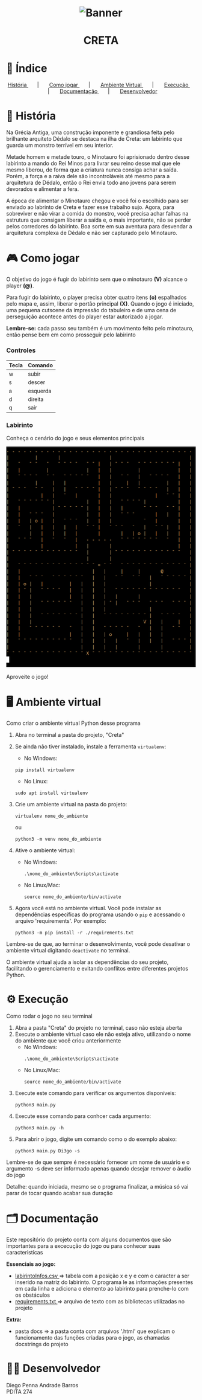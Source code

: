 <h1 align="center">
        <img alt="Banner" title="#Banner" style="object-fit: cover;" src="https://www.shutterstock.com/image-illustration/ancient-greece-scene-historic-mythology-600nw-1921938134.jpg"  />
</h1>

<h1 align="center">
CRETA    
</h1>

# 📌 Índice
<p align="center">    
  <a href="#-história"> História </a> &nbsp; &nbsp; &nbsp; | &nbsp; &nbsp; &nbsp;        
  <a href="#-como-jogar"> Como jogar </a> &nbsp; &nbsp; &nbsp; | &nbsp; &nbsp; &nbsp;        
  <a href="#%EF%B8%8F-ambiente-virtual"> Ambiente Virtual </a> &nbsp; &nbsp; &nbsp; | &nbsp; &nbsp; &nbsp;        
  <a href="#-execução"> Execução </a> &nbsp; &nbsp; &nbsp; | &nbsp; &nbsp; &nbsp;        
  <a href="#%EF%B8%8F-documentação"> Documentação </a> &nbsp; &nbsp; &nbsp; | &nbsp; &nbsp; &nbsp;        
  <a href="#-desenvolvedor"> Desenvolvedor </a>      

# 📜 História
<article>
    <p> 
Na Grécia Antiga, uma construção imponente e grandiosa feita pelo brilhante arquiteto Dédalo se destaca na ilha de Creta: um labirinto que guarda um monstro terrível em seu interior. 
    </p>
    <p>
Metade homem e metade touro, o Minotauro foi aprisionado dentro desse labirinto a mando do Rei Minos para livrar seu reino desse mal que ele mesmo liberou, de forma que a criatura nunca consiga achar a saída. Porém, a força e a raiva dele são incontroláveis até mesmo para a arquitetura de Dédalo, então o Rei envia todo ano jovens para serem devorados e alimentar a fera.
    </p>
    <p>
A época de alimentar o Minotauro chegou e você foi o escolhido para ser enviado ao labrinto de Creta e fazer esse trabalho sujo. Agora, para sobreviver e não virar a comida do monstro, você precisa achar falhas na estrutura que consigam liberar a saída e, o mais importante, não se perder pelos corredores do labirinto. Boa sorte em sua aventura para desvendar a arquitetura complexa de Dédalo e não ser capturado pelo Minotauro.
    </p>
</article>

# 🎮 Como jogar
O objetivo do jogo é fugir do labirinto sem que o minotauro **(V)** alcance o player **(@)**. <br>

Para fugir do labirinto, o player precisa obter quatro itens **(o)** espalhados pelo mapa e, assim, liberar o portão principal **(X)**. Quando o jogo é iniciado, uma pequena cutscene da impressão do tabuleiro e de uma cena de perseguição acontece antes do player estar autorizado a jogar. <br>

**Lembre-se:** cada passo seu também é um movimento feito pelo minotauro, então pense bem em como prosseguir pelo labirinto <br>

<h3> Controles </h3>

| Tecla  | Comando |
| ------------- | ------------- |
| w | subir |
| s | descer |
| a | esquerda |
| d | direita |
| q | sair |

<h3> Labirinto </h3>
<p> Conheça o cenário do jogo e seus elementos principais </p>

<img  src="./docs/imagem_labirinto.png">
        
Aproveite o jogo!

# 🖥️​ Ambiente virtual
Como criar o ambiente virtual Python desse programa
1. Abra no terminal a pasta do projeto, "Creta"
   
2. Se ainda não tiver instalado, instale a ferramenta `virtualenv`:
   - No Windows:
   ```
   pip install virtualenv
   ```
   - No Linux:
   ```
   sudo apt install virtualenv
   ```
   
4. Crie um ambiente virtual na pasta do projeto:
   ```
   virtualenv nome_do_ambiente
   ```
   ou
   ```
   python3 -m venv nome_do_ambiente
   ```

5. Ative o ambiente virtual:
   - No Windows:
     ```
     .\nome_do_ambiente\Scripts\activate
     ```
   - No Linux/Mac:
     ```
     source nome_do_ambiente/bin/activate
     ```

6. Agora você está no ambiente virtual. Você pode instalar as dependências específicas do programa usando o `pip` e acessando o arquivo 'requirements'. Por exemplo:
   ```
   python3 -m pip install -r ./requirements.txt
   ```

Lembre-se de que, ao terminar o desenvolvimento, você pode desativar o ambiente virtual digitando `deactivate` no terminal.

O ambiente virtual ajuda a isolar as dependências do seu projeto, facilitando o gerenciamento e evitando conflitos entre diferentes projetos Python.

# ⚙ Execução
Como rodar o jogo no seu terminal
1. Abra a pasta "Creta" do projeto no terminal, caso não esteja aberta
2. Execute o ambiente virtual caso ele não esteja ativo, utilizando o nome do ambiente que você criou anteriormente
   - No Windows:
     ```
     .\nome_do_ambiente\Scripts\activate
     ```
   - No Linux/Mac:
     ```
     source nome_do_ambiente/bin/activate
     ```
3. Execute este comando para verificar os argumentos disponíveis:
   ```
   python3 main.py
   ```
4. Execute esse comando para conhcer cada argumento:
   ```
   python3 main.py -h
   ```
5. Para abrir o jogo, digite um comando como o do exemplo abaixo:
   ```
   python3 main.py Di3go -s
   ```
Lembre-se de que sempre é necessário fornecer um nome de usuário e o argumento -s deve ser informado apenas quando desejar remover o áudio do jogo <br>

Detalhe: quando iniciada, mesmo se o programa finalizar, a música só vai parar de tocar quando acabar sua duração  

# 🗂️ Documentação
Este repositório do projeto conta com alguns documentos que são importantes para a excecução do jogo ou para conhecer suas caracteristícas <br>

**Essenciais ao jogo:** <br>
- <ins> labirintoInfos.csv </ins> => tabela com a posição x e y e com o caracter a ser inserido na matriz do labirinto. O programa le as informações presentes em cada linha e adiciona o elemento ao labirinto para prenche-lo com os obstáculos <br>
- <ins> requirements.txt </ins> => arquivo de texto com as bibliotecas utilizadas no projeto

**Extra:** <br>
- pasta docs => a pasta conta com arquivos '.html' que explicam o funcionamento das funções criadas para o jogo, as chamadas docstrings do projeto

# 👨‍💻 Desenvolvedor

Diego Penna Andrade Barros <br>
PDITA 274
